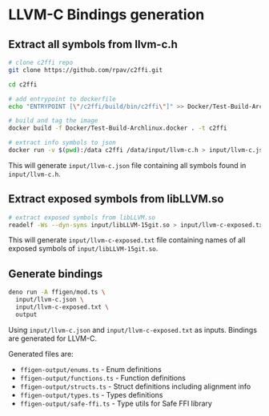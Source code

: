 # LLVM-C Bindings generation

## Extract all symbols from llvm-c.h

```sh
# clone c2ffi repo
git clone https://github.com/rpav/c2ffi.git

cd c2ffi

# add entrypoint to dockerfile
echo "ENTRYPOINT [\"/c2ffi/build/bin/c2ffi\"]" >> Docker/Test-Build-Archlinux.docker

# build and tag the image
docker build -f Docker/Test-Build-Archlinux.docker . -t c2ffi

# extract info symbols to json
docker run -v $(pwd):/data c2ffi /data/input/llvm-c.h > input/llvm-c.json
```

This will generate `input/llvm-c.json` file containing all symbols found in
`input/llvm-c.h`.

## Extract exposed symbols from libLLVM.so

```sh
# extract exposed symbols from libLLVM.so
readelf -Ws --dyn-syms input/libLLVM-15git.so > input/llvm-c-exposed.txt
```

This will generate `input/llvm-c-exposed.txt` file containing names of all
exposed symbols of `input/libLLVM-15git.so`.

## Generate bindings

```sh
deno run -A ffigen/mod.ts \
  input/llvm-c.json \
  input/llvm-c-exposed.txt \
  output
```

Using `input/llvm-c.json` and `input/llvm-c-exposed.txt` as inputs. Bindings are
generated for LLVM-C.

Generated files are:

- `ffigen-output/enums.ts` - Enum definitions
- `ffigen-output/functions.ts` - Function definitions
- `ffigen-output/structs.ts` - Struct definitions including alignment info
- `ffigen-output/types.ts` - Types definitions
- `ffigen-output/safe-ffi.ts` - Type utils for Safe FFI library

